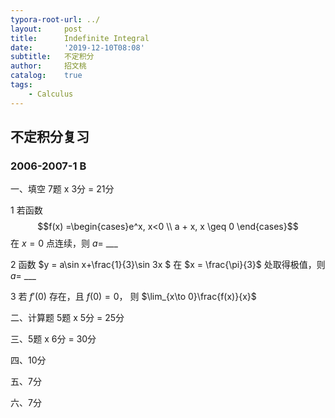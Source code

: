 ```yaml
---
typora-root-url: ../
layout:     post
title:      Indefinite Integral
date:       '2019-12-10T08:08'
subtitle:   不定积分
author:     招文桃
catalog:    true
tags:
    - Calculus
---
```


## 不定积分复习

### 2006-2007-1 B

一、填空  7题 x 3分 = 21分

1 若函数 $$f(x) =\begin{cases}e^x, x<0 \\ a + x, x \geq 0 \end{cases}$$ 在 $x = 0$ 点连续，则 $a=$ ___

2 函数 $y = a\sin x+\frac{1}{3}\sin 3x $ 在 $x = \frac{\pi}{3}$ 处取得极值，则 $a=$ ___

3 若 $f'(0)$ 存在，且 $f(0)=0$， 则 $\lim_{x\to 0}\frac{f(x)}{x}$

二、计算题 5题 x 5分 = 25分

三、5题 x 6分 = 30分

四、10分

五、7分

六、7分

